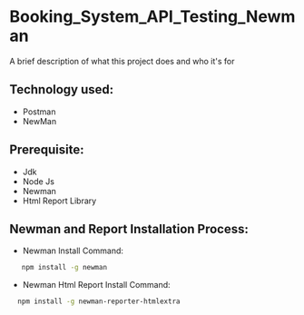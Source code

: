 
# Booking_System_API_Testing_Newman

A brief description of what this project does and who it's for

## Technology used:
- Postman
- NewMan

## Prerequisite:
- Jdk
- Node Js
- Newman
- Html Report Library

## Newman and Report Installation Process:
- Newman Install Command:
```bash
   npm install -g newman
```
- Newman Html Report Install Command:
```bash
  npm install -g newman-reporter-htmlextra
```
